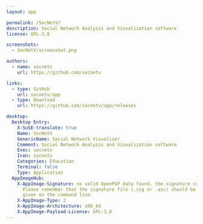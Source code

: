 ```yaml
---
layout: app

permalink: /SocNetV/
description: Social Network Analysis and Visualization software
license: GPL-3.0

screenshots:
  - SocNetV/screenshot.png

authors:
  - name: socnetv
    url: https://github.com/socnetv

links:
  - type: GitHub
    url: socnetv/app
  - type: Download
    url: https://github.com/socnetv/app/releases

desktop:
  Desktop Entry:
    X-SuSE-translate: true
    Name: SocNetV
    GenericName: Social Network Visualizer
    Comment: Social Network Analysis and Visualization software
    Exec: socnetv
    Icon: socnetv
    Categories: Education
    Terminal: false
    Type: Application
  AppImageHub:
    X-AppImage-Signature: no valid OpenPGP data found. the signature could not be verified.
      Please remember that the signature file (.sig or .asc) should be the first file
      given on the command line.
    X-AppImage-Type: 2
    X-AppImage-Architecture: x86_64
    X-AppImage-Payload-License: GPL-3.0
---
```

